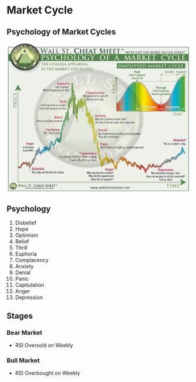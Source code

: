 # Market Cycle

## Psychology of Market Cycles

![Psychology of Market Cycles](/assets/images/trading/psychology-of-market-cycles.jpeg)

## Psychology

1. Disbelief
2. Hope
3. Optimism
4. Belief
5. Thrill
6. Euphoria
7. Complacency
8. Anxiety
9. Denial
10. Panic
11. Capitulation
12. Anger
13. Depression

## Stages

### Bear Market

- RSI Oversold on Weekly

<!--
- Systemic Financial Crises
-->

### Bull Market

- RSI Overbought on Weekly
